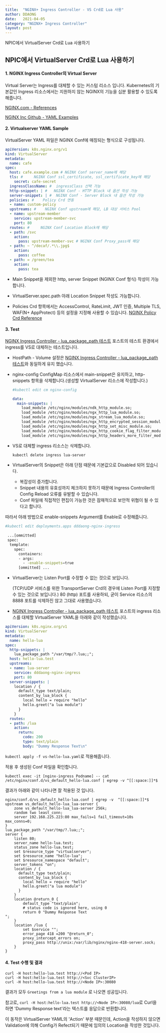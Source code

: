 ```yaml
---
title:  "NGINX+ Ingress Controller - VS Crd로 Lua 사용"
author: DDAONG
date:   2021-04-05
category: "NGINX+ Ingress Controller"
layout: post
---
```


NPIC에서 VirtualServer Crd로 Lua 사용하기

## NPIC에서 VirtualServer Crd로 Lua 사용하기

#### 1. NGINX Ingress Controller의 Virtual Server

Virtual Server는 Ingress를 대체할 수 있는 커스텀 리소스 입니다.
Kubernetes의 기본값인 Ingress 리소스에서는 지원하지 않는 NGINX의 기능을 십분 활용할 수 있도록 해줍니다.

[NGINX.com - References](https://docs.nginx.com/nginx-ingress-controller/configuration/virtualserver-and-virtualserverroute-resources/)

[NGINX Inc Github - YAML Examples](https://github.com/nginxinc/kubernetes-ingress/tree/v1.11.0/examples-of-custom-resources)

#### 2. Virtualserver YAML Sample

VirtualServer YAML 파일은 NGINX Conf에 매칭되는 형식으로 구성됩니다.

```yaml
apiVersion: k8s.nginx.org/v1
kind: VirtualServer
metadata:
  name: cafe  
spec:
  host: cafe.example.com # NGINX Conf server_name에 해당
  tls: #     NGINX Conf ssl_certificate, ssl_certificate_key에 해당
    secret: cafe-secret
  ingressClassName: #  ingressClass 선택 가능
  http-snippet: | #   NGINX Conf - HTTP Block 내 옵션 작성 가능
  server-snippet: | #  NGINX Conf - Server Block 내 옵션 작성 가능
  policies: #    Policy Crd 연동
  - name: custom-policy
  upstreams: #    NGINX Conf upstream에 해당, LB 대상 서비스 Pool
  - name: upstream-member
    service: upstream-member-svc
    port: 80
  routes: #     NGINX Conf Location Block에 해당
  - path: /svc
    action:
      pass: upstream-member-svc # NGINX Conf Proxy_pass에 해당 
  - path: ~ ^/decaf/.*\\.jpg$
    action:
      pass: coffee
  - path: = /green/tea
    action:
      pass: tea
```

- Main Snippet을 제외한 http, server Snippet (NGINX Conf 형식) 작성이 가능합니다.
- VirtualServer.spec.path 아래 Location Snippet 작성도 가능합니다.

- Policies Crd 항목에서는 AccessControl, RateLimit, JWT 인증, Multiple TLS, WAF(N+ AppProtect) 등의 설정을 지정해 사용할 수 있습니다.
  [NGINX Policy Crd Reference](https://docs.nginx.com/nginx-ingress-controller/configuration/policy-resource/)

#### 3. Test

[NGINX Ingress Controller - lua_package_path 테스트](https://dddaong.github.io/npic/lua/lua_package_path/2021/04/01/NGINX-Ingress-Controller-Lua-package-path-%ED%85%8C%EC%8A%A4%ED%8A%B8.html) 포스트의 테스트 환경에서 ingress를 VS로 대체하는 테스트입니다.

- HostPath - Volume 설정은 [NGINX Ingress Controller - lua_package_path 테스트](https://dddaong.github.io/npic/lua/lua_package_path/2021/04/01/NGINX-Ingress-Controller-Lua-package-path-%ED%85%8C%EC%8A%A4%ED%8A%B8.html)와 동일하게 유지 했습니다.

- nginx-config ConfigMap 리소스에서 main-snippet은 유지하고,
  http-snippets 항목을 삭제합니다.(생성할 VirtualServer 리소스에 작성합니다.)

  ```yaml
  #kubectl edit cm nginx-config
  
  data:
    main-snippets: |
      load_module /etc/nginx/modules/ndk_http_module.so;
      load_module /etc/nginx/modules/ngx_http_lua_module.so;
      load_module /etc/nginx/modules/ngx_stream_lua_module.so;
      load_module /etc/nginx/modules/ngx_http_encrypted_session_module.so;
      load_module /etc/nginx/modules/ngx_http_set_misc_module.so;
      load_module /etc/nginx/modules/ngx_http_cookie_flag_filter_module.so;
      load_module /etc/nginx/modules/ngx_http_headers_more_filter_module.so;
  ```

- VS로 대체할 ingress 리소스는 삭제합니다.

  ```bash
  kubectl delete ingress lua-server
  ```

- VirtualServer의 Snippet은 아래 단점 때문에 기본값으로 Disabled 되어 있습니다.
  - 복잡성이 증가합니다.
  - Snippet 내용의 유효성까지 체크하지 못하기 때문에 Ingress Controller의 Config Reload 오류를 유발할 수 있습니다.
  - Conf 파일에 직접적인 편집이 가능한 것은 잠재적으로 보안적 위협이 될 수 있다고 합니다.

따라서 아래 방법으로 enable-snippets Argument를 Enable로 수정해줍니다.

```bash
#kubectl edit deployments.apps dddaong-nginx-ingress
 
 ...[ommitted]
 spec:
  template:
    spec:
      containers:
      - args:
        - -enable-snippets=true
      [ommitted] ...
```

- VirtualServer는 Listen Port를 수정할 수 없는 것으로 보입니다.

  (TCP/UDP 서비스를 위한 TransportServer Crd의 경우에 Listen Port를 지정할 수 있는 것으로 보입니다.)
  80 (http) 포트를 사용하되, 굳이 Service 리소스의 8888 포트를 삭제하진 않고 그대로 사용했습니다.

- [NGINX Ingress Controller - lua_package_path 테스트](https://dddaong.github.io/npic/lua/lua_package_path/2021/04/01/NGINX-Ingress-Controller-Lua-package-path-%ED%85%8C%EC%8A%A4%ED%8A%B8.html) 포스트의 ingress 리소스를 대체할
  VirtualServer YAML을 아래와 같이 작성했습니다.

```yaml
apiVersion: k8s.nginx.org/v1
kind: VirtualServer
metadata:
  name: hello-lua
spec:
  http-snippets: |
    lua_package_path "/var/tmp/?.lua;;";
  host: hello-lua.test
  upstreams:
  - name: lua-server
    service: dddaong-nginx-ingress
    port: 80
  server-snippets: |
    location / {
      default_type text/plain;
      content_by_lua_block {
        local hello = require "hello"
        hello.greet("a lua module")
      }
    }
  routes:
  - path: /lua
    action:
      return:
        code: 200
        type: text/plain
        body: "Dummy Response Text\n"
```

`kubectl apply -f vs-hello-lua.yaml`로 적용해줍니다.

적용 후 생성된 Conf 파일을 확인합니다.

`kubectl exec -it [nginx-ingress Podname] -- cat /etc/nginx/conf.d/vs_default_hello-lua.conf | egrep -v ^[[:space:]]*$`

결과가 아래와 같이 나타나면 잘 적용된 것 입니다.

```nginx
nginx/conf.d/vs_default_hello-lua.conf | egrep -v  ^[[:space:]]*$
upstream vs_default_hello-lua_lua-server {
    zone vs_default_hello-lua_lua-server 256k;
    random two least_conn;
    server 192.168.225.223:80 max_fails=1 fail_timeout=10s max_conns=0;
}
lua_package_path "/var/tmp/?.lua;;";
server {
    listen 80;
    server_name hello-lua.test;
    status_zone hello-lua.test;
    set $resource_type "virtualserver";
    set $resource_name "hello-lua";
    set $resource_namespace "default";
    server_tokens "on";
    location / {
      default_type text/plain;
      content_by_lua_block {
        local hello = require "hello"
        hello.greet("a lua module")
      }
    }
    location @return_0 {
        default_type "text/plain";
        # status code is ignored here, using 0
        return 0 "Dummy Response Text
";
    }
    location /lua {
        set $service "";
        error_page 418 =200 "@return_0";
        proxy_intercept_errors on;
        proxy_pass http://unix:/var/lib/nginx/nginx-418-server.sock;
    }
}

```

#### 4. Test 수행 및 결과

```
curl -H host:hello-lua.test http://<Pod IP>
curl -H host:hello-lua.test http://<Svc ClusterIP>
curl -H host:hello-lua.test http://<Node IP>:30080
```

결과가 모두  `Greetings from a lua module` 로 나오면 성공입니다.

참고로, `curl -H host:hello-lua.test http://<Node IP>:30080/lua`로 Curl을 하면
 'Dummy Response text'라는 텍스트를 응답으로 반환합니다.

이 동작은 VirtualServer YAML의 'Action' 부분 때문인데,
Action을 작성하지 않으면 Validation에 의해 Config가 Refect되기 때문에
임의의 Location을 작성한 것입니다.
